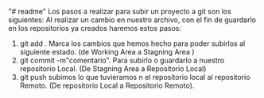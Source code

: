 "# readme" 
Los pasos a realizar para subir un proyecto a git son los siguientes:
Al realizar un cambio en nuestro archivo, con el fin de guardarlo en los repositorios ya creados haremos estos pasos:
1. git add . Marca los cambios que hemos hecho para poder subirlos al siguiente estado. (de Working Area a Stagning Area )
2. git commit -m"comentario". Para subirlo o guardarlo a nuestro repositorio Local.   (De Stagning Area a Repositorio Local)
3. git push subimos lo que tuvieramos n el repositorio local al repositorio Remoto.  (De repositorio Local a Repositorio Remoto).
